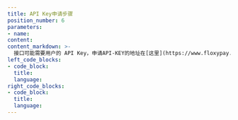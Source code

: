```yaml
---
title: API Key申请步骤
position_number: 6
parameters:
- name:
content:
content_markdown: >-
  接口可能需要用户的 API Key，申请API-KEY的地址在[这里](https://www.floxypay.com/account/api)
left_code_blocks:
- code_block:
  title:
  language:
right_code_blocks:
- code_block:
  title:
  language:
---
```

